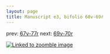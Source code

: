 ```yaml
---
layout: page
title: Manuscript e3, bifolio 68v-69r
---
```


prev: [67v-77r](../67v-77r/) next: [69v-70r](../69v-70r/)



[![Linked to zoomble image](http://www.homermultitext.org/iipsrv?IIIF=/project/homer/pyramidal/deepzoom/hmt/e3bifolio/v1/vb_68v_69r.tif/full/2000,/0/default.jpg)](http://www.homermultitext.org/ict2/?urn=urn:cite2:hmt:e3bifolio.v1:vb_68v_69r)

